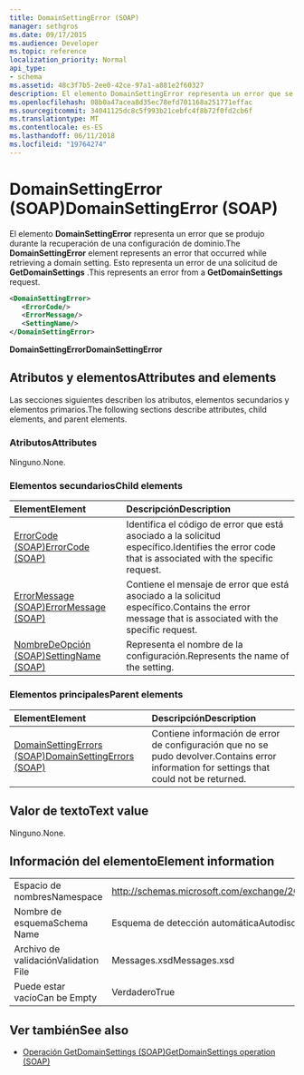 ```yaml
---
title: DomainSettingError (SOAP)
manager: sethgros
ms.date: 09/17/2015
ms.audience: Developer
ms.topic: reference
localization_priority: Normal
api_type:
- schema
ms.assetid: 48c3f7b5-2ee0-42ce-97a1-a881e2f60327
description: El elemento DomainSettingError representa un error que se produjo durante la recuperación de una configuración de dominio. Esto representa un error de una solicitud de GetDomainSettings.
ms.openlocfilehash: 08b0a47acea8d35ec78efd701168a251771effac
ms.sourcegitcommit: 34041125dc8c5f993b21cebfc4f8b72f0fd2cb6f
ms.translationtype: MT
ms.contentlocale: es-ES
ms.lasthandoff: 06/11/2018
ms.locfileid: "19764274"
---
```

# <a name="domainsettingerror-soap"></a><span data-ttu-id="34623-104">DomainSettingError (SOAP)</span><span class="sxs-lookup"><span data-stu-id="34623-104">DomainSettingError (SOAP)</span></span>

<span data-ttu-id="34623-105">El elemento **DomainSettingError** representa un error que se produjo durante la recuperación de una configuración de dominio.</span><span class="sxs-lookup"><span data-stu-id="34623-105">The **DomainSettingError** element represents an error that occurred while retrieving a domain setting.</span></span> <span data-ttu-id="34623-106">Esto representa un error de una solicitud de **GetDomainSettings** .</span><span class="sxs-lookup"><span data-stu-id="34623-106">This represents an error from a **GetDomainSettings** request.</span></span> 
  
```XML
<DomainSettingError>
   <ErrorCode/>
   <ErrorMessage/>
   <SettingName/>
</DomainSettingError>
```

 <span data-ttu-id="34623-107">**DomainSettingError**</span><span class="sxs-lookup"><span data-stu-id="34623-107">**DomainSettingError**</span></span>
## <a name="attributes-and-elements"></a><span data-ttu-id="34623-108">Atributos y elementos</span><span class="sxs-lookup"><span data-stu-id="34623-108">Attributes and elements</span></span>

<span data-ttu-id="34623-109">Las secciones siguientes describen los atributos, elementos secundarios y elementos primarios.</span><span class="sxs-lookup"><span data-stu-id="34623-109">The following sections describe attributes, child elements, and parent elements.</span></span>
  
### <a name="attributes"></a><span data-ttu-id="34623-110">Atributos</span><span class="sxs-lookup"><span data-stu-id="34623-110">Attributes</span></span>

<span data-ttu-id="34623-111">Ninguno.</span><span class="sxs-lookup"><span data-stu-id="34623-111">None.</span></span>
  
### <a name="child-elements"></a><span data-ttu-id="34623-112">Elementos secundarios</span><span class="sxs-lookup"><span data-stu-id="34623-112">Child elements</span></span>

|<span data-ttu-id="34623-113">**Element**</span><span class="sxs-lookup"><span data-stu-id="34623-113">**Element**</span></span>|<span data-ttu-id="34623-114">**Descripción**</span><span class="sxs-lookup"><span data-stu-id="34623-114">**Description**</span></span>|
|:-----|:-----|
|[<span data-ttu-id="34623-115">ErrorCode (SOAP)</span><span class="sxs-lookup"><span data-stu-id="34623-115">ErrorCode (SOAP)</span></span>](errorcode-soap.md) <br/> |<span data-ttu-id="34623-116">Identifica el código de error que está asociado a la solicitud específico.</span><span class="sxs-lookup"><span data-stu-id="34623-116">Identifies the error code that is associated with the specific request.</span></span>  <br/> |
|[<span data-ttu-id="34623-117">ErrorMessage (SOAP)</span><span class="sxs-lookup"><span data-stu-id="34623-117">ErrorMessage (SOAP)</span></span>](errormessage-soap.md) <br/> |<span data-ttu-id="34623-118">Contiene el mensaje de error que está asociado a la solicitud específico.</span><span class="sxs-lookup"><span data-stu-id="34623-118">Contains the error message that is associated with the specific request.</span></span>  <br/> |
|[<span data-ttu-id="34623-119">NombreDeOpción (SOAP)</span><span class="sxs-lookup"><span data-stu-id="34623-119">SettingName (SOAP)</span></span>](settingname-soap.md) <br/> |<span data-ttu-id="34623-120">Representa el nombre de la configuración.</span><span class="sxs-lookup"><span data-stu-id="34623-120">Represents the name of the setting.</span></span>  <br/> |
   
### <a name="parent-elements"></a><span data-ttu-id="34623-121">Elementos principales</span><span class="sxs-lookup"><span data-stu-id="34623-121">Parent elements</span></span>

|<span data-ttu-id="34623-122">**Element**</span><span class="sxs-lookup"><span data-stu-id="34623-122">**Element**</span></span>|<span data-ttu-id="34623-123">**Descripción**</span><span class="sxs-lookup"><span data-stu-id="34623-123">**Description**</span></span>|
|:-----|:-----|
|[<span data-ttu-id="34623-124">DomainSettingErrors (SOAP)</span><span class="sxs-lookup"><span data-stu-id="34623-124">DomainSettingErrors (SOAP)</span></span>](domainsettingerrors-soap.md) <br/> |<span data-ttu-id="34623-125">Contiene información de error de configuración que no se pudo devolver.</span><span class="sxs-lookup"><span data-stu-id="34623-125">Contains error information for settings that could not be returned.</span></span>  <br/> |
   
## <a name="text-value"></a><span data-ttu-id="34623-126">Valor de texto</span><span class="sxs-lookup"><span data-stu-id="34623-126">Text value</span></span>

<span data-ttu-id="34623-127">Ninguno.</span><span class="sxs-lookup"><span data-stu-id="34623-127">None.</span></span>
  
## <a name="element-information"></a><span data-ttu-id="34623-128">Información del elemento</span><span class="sxs-lookup"><span data-stu-id="34623-128">Element information</span></span>

|||
|:-----|:-----|
|<span data-ttu-id="34623-129">Espacio de nombres</span><span class="sxs-lookup"><span data-stu-id="34623-129">Namespace</span></span>  <br/> |http://schemas.microsoft.com/exchange/2010/Autodiscover  <br/> |
|<span data-ttu-id="34623-130">Nombre de esquema</span><span class="sxs-lookup"><span data-stu-id="34623-130">Schema Name</span></span>  <br/> |<span data-ttu-id="34623-131">Esquema de detección automática</span><span class="sxs-lookup"><span data-stu-id="34623-131">Autodiscover schema</span></span>  <br/> |
|<span data-ttu-id="34623-132">Archivo de validación</span><span class="sxs-lookup"><span data-stu-id="34623-132">Validation File</span></span>  <br/> |<span data-ttu-id="34623-133">Messages.xsd</span><span class="sxs-lookup"><span data-stu-id="34623-133">Messages.xsd</span></span>  <br/> |
|<span data-ttu-id="34623-134">Puede estar vacío</span><span class="sxs-lookup"><span data-stu-id="34623-134">Can be Empty</span></span>  <br/> |<span data-ttu-id="34623-135">Verdadero</span><span class="sxs-lookup"><span data-stu-id="34623-135">True</span></span>  <br/> |
   
## <a name="see-also"></a><span data-ttu-id="34623-136">Ver también</span><span class="sxs-lookup"><span data-stu-id="34623-136">See also</span></span>

- [<span data-ttu-id="34623-137">Operación GetDomainSettings (SOAP)</span><span class="sxs-lookup"><span data-stu-id="34623-137">GetDomainSettings operation (SOAP)</span></span>](getdomainsettings-operation-soap.md)

